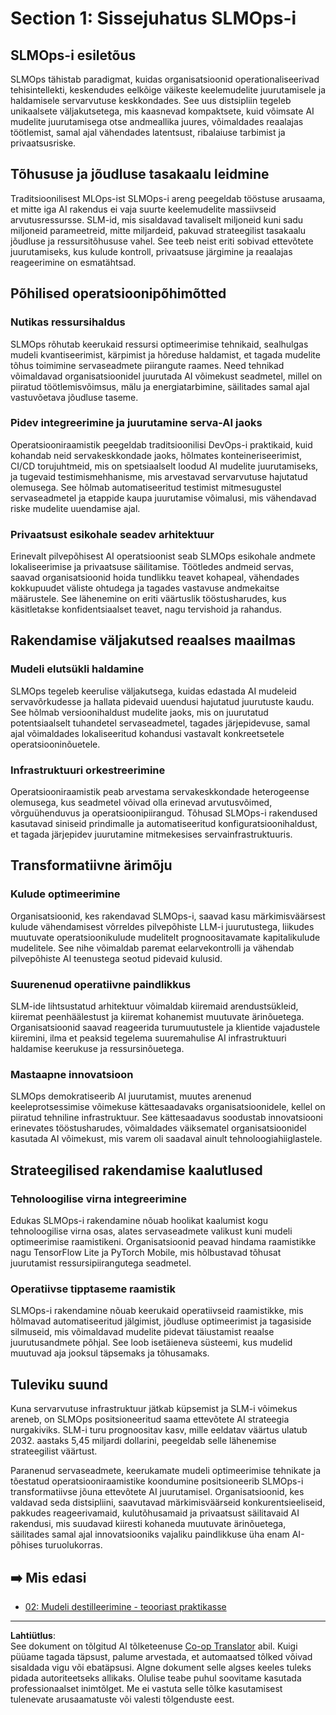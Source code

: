 <!--
CO_OP_TRANSLATOR_METADATA:
{
  "original_hash": "3d1708c413d3ea9ffcfb6f73ade3a07b",
  "translation_date": "2025-10-11T11:19:42+00:00",
  "source_file": "Module05/01.IntroduceSLMOps.md",
  "language_code": "et"
}
-->
# Section 1: Sissejuhatus SLMOps-i

## SLMOps-i esiletõus

SLMOps tähistab paradigmat, kuidas organisatsioonid operationaliseerivad tehisintellekti, keskendudes eelkõige väikeste keelemudelite juurutamisele ja haldamisele servarvutuse keskkondades. See uus distsipliin tegeleb unikaalsete väljakutsetega, mis kaasnevad kompaktsete, kuid võimsate AI mudelite juurutamisega otse andmeallika juures, võimaldades reaalajas töötlemist, samal ajal vähendades latentsust, ribalaiuse tarbimist ja privaatsusriske.

## Tõhususe ja jõudluse tasakaalu leidmine

Traditsioonilisest MLOps-ist SLMOps-i areng peegeldab tööstuse arusaama, et mitte iga AI rakendus ei vaja suurte keelemudelite massiivseid arvutusressursse. SLM-id, mis sisaldavad tavaliselt miljoneid kuni sadu miljoneid parameetreid, mitte miljardeid, pakuvad strateegilist tasakaalu jõudluse ja ressursitõhususe vahel. See teeb neist eriti sobivad ettevõtete juurutamiseks, kus kulude kontroll, privaatsuse järgimine ja reaalajas reageerimine on esmatähtsad.

## Põhilised operatsioonipõhimõtted

### Nutikas ressursihaldus

SLMOps rõhutab keerukaid ressursi optimeerimise tehnikaid, sealhulgas mudeli kvantiseerimist, kärpimist ja hõreduse haldamist, et tagada mudelite tõhus toimimine servaseadmete piirangute raames. Need tehnikad võimaldavad organisatsioonidel juurutada AI võimekust seadmetel, millel on piiratud töötlemisvõimsus, mälu ja energiatarbimine, säilitades samal ajal vastuvõetava jõudluse taseme.

### Pidev integreerimine ja juurutamine serva-AI jaoks

Operatsiooniraamistik peegeldab traditsioonilisi DevOps-i praktikaid, kuid kohandab neid servakeskkondade jaoks, hõlmates konteineriseerimist, CI/CD torujuhtmeid, mis on spetsiaalselt loodud AI mudelite juurutamiseks, ja tugevaid testimismehhanisme, mis arvestavad servarvutuse hajutatud olemusega. See hõlmab automatiseeritud testimist mitmesugustel servaseadmetel ja etappide kaupa juurutamise võimalusi, mis vähendavad riske mudelite uuendamise ajal.

### Privaatsust esikohale seadev arhitektuur

Erinevalt pilvepõhisest AI operatsioonist seab SLMOps esikohale andmete lokaliseerimise ja privaatsuse säilitamise. Töötledes andmeid servas, saavad organisatsioonid hoida tundlikku teavet kohapeal, vähendades kokkupuudet väliste ohtudega ja tagades vastavuse andmekaitse määrustele. See lähenemine on eriti väärtuslik tööstusharudes, kus käsitletakse konfidentsiaalset teavet, nagu tervishoid ja rahandus.

## Rakendamise väljakutsed reaalses maailmas

### Mudeli elutsükli haldamine

SLMOps tegeleb keerulise väljakutsega, kuidas edastada AI mudeleid servavõrkudesse ja hallata pidevaid uuendusi hajutatud juurutuste kaudu. See hõlmab versioonihaldust mudelite jaoks, mis on juurutatud potentsiaalselt tuhandetel servaseadmetel, tagades järjepidevuse, samal ajal võimaldades lokaliseeritud kohandusi vastavalt konkreetsetele operatsiooninõuetele.

### Infrastruktuuri orkestreerimine

Operatsiooniraamistik peab arvestama servakeskkondade heterogeense olemusega, kus seadmetel võivad olla erinevad arvutusvõimed, võrguühenduvus ja operatsioonipiirangud. Tõhusad SLMOps-i rakendused kasutavad siniseid prindimalle ja automatiseeritud konfiguratsioonihaldust, et tagada järjepidev juurutamine mitmekesises servainfrastruktuuris.

## Transformatiivne ärimõju

### Kulude optimeerimine

Organisatsioonid, kes rakendavad SLMOps-i, saavad kasu märkimisväärsest kulude vähendamisest võrreldes pilvepõhiste LLM-i juurutustega, liikudes muutuvate operatsioonikulude mudelitelt prognoositavamate kapitalikulude mudelitele. See nihe võimaldab paremat eelarvekontrolli ja vähendab pilvepõhiste AI teenustega seotud pidevaid kulusid.

### Suurenenud operatiivne paindlikkus

SLM-ide lihtsustatud arhitektuur võimaldab kiiremaid arendustsükleid, kiiremat peenhäälestust ja kiiremat kohanemist muutuvate ärinõuetega. Organisatsioonid saavad reageerida turumuutustele ja klientide vajadustele kiiremini, ilma et peaksid tegelema suuremahulise AI infrastruktuuri haldamise keerukuse ja ressursinõuetega.

### Mastaapne innovatsioon

SLMOps demokratiseerib AI juurutamist, muutes arenenud keeleprotsessimise võimekuse kättesaadavaks organisatsioonidele, kellel on piiratud tehniline infrastruktuur. See kättesaadavus soodustab innovatsiooni erinevates tööstusharudes, võimaldades väiksematel organisatsioonidel kasutada AI võimekust, mis varem oli saadaval ainult tehnoloogiahiiglastele.

## Strateegilised rakendamise kaalutlused

### Tehnoloogilise virna integreerimine

Edukas SLMOps-i rakendamine nõuab hoolikat kaalumist kogu tehnoloogilise virna osas, alates servaseadmete valikust kuni mudeli optimeerimise raamistikeni. Organisatsioonid peavad hindama raamistikke nagu TensorFlow Lite ja PyTorch Mobile, mis hõlbustavad tõhusat juurutamist ressursipiirangutega seadmetel.

### Operatiivse tipptaseme raamistik

SLMOps-i rakendamine nõuab keerukaid operatiivseid raamistikke, mis hõlmavad automatiseeritud jälgimist, jõudluse optimeerimist ja tagasiside silmuseid, mis võimaldavad mudelite pidevat täiustamist reaalse juurutusandmete põhjal. See loob isetäieneva süsteemi, kus mudelid muutuvad aja jooksul täpsemaks ja tõhusamaks.

## Tuleviku suund

Kuna servarvutuse infrastruktuur jätkab küpsemist ja SLM-i võimekus areneb, on SLMOps positsioneeritud saama ettevõtete AI strateegia nurgakiviks. SLM-i turu prognoositav kasv, mille eeldatav väärtus ulatub 2032. aastaks 5,45 miljardi dollarini, peegeldab selle lähenemise strateegilist väärtust.

Paranenud servaseadmete, keerukamate mudeli optimeerimise tehnikate ja tõestatud operatsiooniraamistike koondumine positsioneerib SLMOps-i transformatiivse jõuna ettevõtete AI juurutamisel. Organisatsioonid, kes valdavad seda distsipliini, saavutavad märkimisväärseid konkurentsieeliseid, pakkudes reageerivamaid, kulutõhusamaid ja privaatsust säilitavaid AI rakendusi, mis suudavad kiiresti kohaneda muutuvate ärinõuetega, säilitades samal ajal innovatsiooniks vajaliku paindlikkuse üha enam AI-põhises turuolukorras.

## ➡️ Mis edasi

- [02: Mudeli destilleerimine - teooriast praktikasse](./02.SLMOps-Distillation.md)

---

**Lahtiütlus**:  
See dokument on tõlgitud AI tõlketeenuse [Co-op Translator](https://github.com/Azure/co-op-translator) abil. Kuigi püüame tagada täpsust, palume arvestada, et automaatsed tõlked võivad sisaldada vigu või ebatäpsusi. Algne dokument selle algses keeles tuleks pidada autoriteetseks allikaks. Olulise teabe puhul soovitame kasutada professionaalset inimtõlget. Me ei vastuta selle tõlke kasutamisest tulenevate arusaamatuste või valesti tõlgenduste eest.